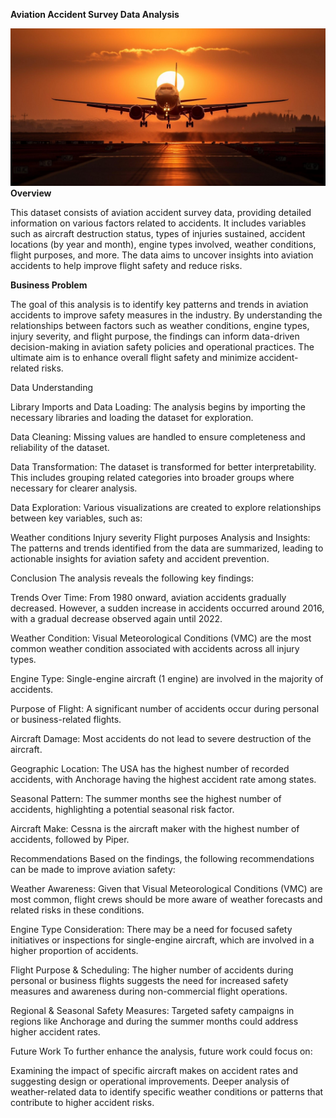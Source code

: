 
**Aviation Accident Survey Data Analysis**

![image](https://github.com/sarwas530/Aviation_data/blob/main/aircraft.jpg)
**Overview**


This dataset consists of aviation accident survey data, providing detailed information on various factors related to accidents. It includes variables such as aircraft destruction status, types of injuries sustained, accident locations (by year and month), engine types involved, weather conditions, flight purposes, and more. The data aims to uncover insights into aviation accidents to help improve flight safety and reduce risks.



**Business Problem**

The goal of this analysis is to identify key patterns and trends in aviation accidents to improve safety measures in the industry. By understanding the relationships between factors such as weather conditions, engine types, injury severity, and flight purpose, the findings can inform data-driven decision-making in aviation safety policies and operational practices. The ultimate aim is to enhance overall flight safety and minimize accident-related risks.



Data Understanding

Library Imports and Data Loading: The analysis begins by importing the necessary libraries and loading the dataset for exploration.

Data Cleaning: Missing values are handled to ensure completeness and reliability of the dataset.

Data Transformation: The dataset is transformed for better interpretability. This includes grouping related categories into broader groups where necessary for clearer analysis.

Data Exploration: Various visualizations are created to explore relationships between key variables, such as:

Weather conditions
Injury severity
Flight purposes
Analysis and Insights: The patterns and trends identified from the data are summarized, leading to actionable insights for aviation safety and accident prevention.


Conclusion
The analysis reveals the following key findings:

Trends Over Time: From 1980 onward, aviation accidents gradually decreased. However, a sudden increase in accidents occurred around 2016, with a gradual decrease observed again until 2022.

Weather Condition: Visual Meteorological Conditions (VMC) are the most common weather condition associated with accidents across all injury types.

Engine Type: Single-engine aircraft (1 engine) are involved in the majority of accidents.

Purpose of Flight: A significant number of accidents occur during personal or business-related flights.

Aircraft Damage: Most accidents do not lead to severe destruction of the aircraft.

Geographic Location: The USA has the highest number of recorded accidents, with Anchorage having the highest accident rate among states.

Seasonal Pattern: The summer months see the highest number of accidents, highlighting a potential seasonal risk factor.

Aircraft Make: Cessna is the aircraft maker with the highest number of accidents, followed by Piper.

Recommendations
Based on the findings, the following recommendations can be made to improve aviation safety:

Weather Awareness: Given that Visual Meteorological Conditions (VMC) are most common, flight crews should be more aware of weather forecasts and related risks in these conditions.

Engine Type Consideration: There may be a need for focused safety initiatives or inspections for single-engine aircraft, which are involved in a higher proportion of accidents.

Flight Purpose & Scheduling: The higher number of accidents during personal or business flights suggests the need for increased safety measures and awareness during non-commercial flight operations.

Regional & Seasonal Safety Measures: Targeted safety campaigns in regions like Anchorage and during the summer months could address higher accident rates.

Future Work
To further enhance the analysis, future work could focus on:

Examining the impact of specific aircraft makes on accident rates and suggesting design or operational improvements.
Deeper analysis of weather-related data to identify specific weather conditions or patterns that contribute to higher accident risks.
